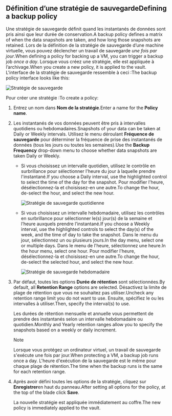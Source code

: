 ## <a name="defining-a-backup-policy"></a><span data-ttu-id="adca8-101">Définition d’une stratégie de sauvegarde</span><span class="sxs-lookup"><span data-stu-id="adca8-101">Defining a backup policy</span></span>
<span data-ttu-id="adca8-102">Une stratégie de sauvegarde définit quand les instantanés de données sont pris ainsi que leur durée de conservation.</span><span class="sxs-lookup"><span data-stu-id="adca8-102">A backup policy defines a matrix of when the data snapshots are taken, and how long those snapshots are retained.</span></span> <span data-ttu-id="adca8-103">Lors de la définition de la stratégie de sauvegarde d’une machine virtuelle, vous pouvez déclencher un travail de sauvegarde *une fois par jour*.</span><span class="sxs-lookup"><span data-stu-id="adca8-103">When defining a policy for backing up a VM, you can trigger a backup job *once a day*.</span></span> <span data-ttu-id="adca8-104">Lorsque vous créez une stratégie, elle est appliquée à l’archivage.</span><span class="sxs-lookup"><span data-stu-id="adca8-104">When you create a new policy, it is applied to the vault.</span></span> <span data-ttu-id="adca8-105">L'interface de la stratégie de sauvegarde ressemble à ceci :</span><span class="sxs-lookup"><span data-stu-id="adca8-105">The backup policy interface looks like this:</span></span>

![Stratégie de sauvegarde](./media/backup-create-policy-for-vms/backup-policy.png)

<span data-ttu-id="adca8-107">Pour créer une stratégie :</span><span class="sxs-lookup"><span data-stu-id="adca8-107">To create a policy:</span></span>

1. <span data-ttu-id="adca8-108">Entrez un nom dans **Nom de la stratégie**.</span><span class="sxs-lookup"><span data-stu-id="adca8-108">Enter a name for the **Policy name**.</span></span>
2. <span data-ttu-id="adca8-109">Les instantanés de vos données peuvent être pris à intervalles quotidiens ou hebdomadaires.</span><span class="sxs-lookup"><span data-stu-id="adca8-109">Snapshots of your data can be taken at Daily or Weekly intervals.</span></span> <span data-ttu-id="adca8-110">Utilisez le menu déroulant **Fréquence de sauvegarde** pour déterminer la fréquence de prise des instantanés de données (tous les jours ou toutes les semaines).</span><span class="sxs-lookup"><span data-stu-id="adca8-110">Use the **Backup Frequency** drop-down menu to choose whether data snapshots are taken Daily or Weekly.</span></span>
   
   * <span data-ttu-id="adca8-111">Si vous choisissez un intervalle quotidien, utilisez le contrôle en surbrillance pour sélectionner l'heure du jour à laquelle prendre l'instantané.</span><span class="sxs-lookup"><span data-stu-id="adca8-111">If you choose a Daily interval, use the highlighted control to select the time of the day for the snapshot.</span></span> <span data-ttu-id="adca8-112">Pour modifier l'heure, désélectionnez-la et choisissez-en une autre.</span><span class="sxs-lookup"><span data-stu-id="adca8-112">To change the hour, de-select the hour, and select the new hour.</span></span>
     
     ![Stratégie de sauvegarde quotidienne](./media/backup-create-policy-for-vms/backup-policy-daily.png) <br/>
   * <span data-ttu-id="adca8-114">Si vous choisissez un intervalle hebdomadaire, utilisez les contrôles en surbrillance pour sélectionner le(s) jour(s) de la semaine et l’heure auxquels prendre l’instantané.</span><span class="sxs-lookup"><span data-stu-id="adca8-114">If you choose a Weekly interval, use the highlighted controls to select the day(s) of the week, and the time of day to take the snapshot.</span></span> <span data-ttu-id="adca8-115">Dans le menu du jour, sélectionnez un ou plusieurs jours.</span><span class="sxs-lookup"><span data-stu-id="adca8-115">In the day menu, select one or multiple days.</span></span> <span data-ttu-id="adca8-116">Dans le menu de l'heure, sélectionnez une heure.</span><span class="sxs-lookup"><span data-stu-id="adca8-116">In the hour menu, select one hour.</span></span> <span data-ttu-id="adca8-117">Pour modifier l'heure, désélectionnez-la et choisissez-en une autre.</span><span class="sxs-lookup"><span data-stu-id="adca8-117">To change the hour, de-select the selected hour, and select the new hour.</span></span>
     
     ![Stratégie de sauvegarde hebdomadaire](./media/backup-create-policy-for-vms/backup-policy-weekly.png)
3. <span data-ttu-id="adca8-119">Par défaut, toutes les options **Durée de rétention** sont sélectionnées.</span><span class="sxs-lookup"><span data-stu-id="adca8-119">By default, all **Retention Range** options are selected.</span></span> <span data-ttu-id="adca8-120">Désactivez la limite de plage de rétention que vous ne souhaitez pas utiliser.</span><span class="sxs-lookup"><span data-stu-id="adca8-120">Uncheck any retention range limit you do not want to use.</span></span> <span data-ttu-id="adca8-121">Ensuite, spécifiez le ou les intervalles à utiliser.</span><span class="sxs-lookup"><span data-stu-id="adca8-121">Then, specify the interval(s) to use.</span></span>
   
    <span data-ttu-id="adca8-122">Les durées de rétention mensuelle et annuelle vous permettent de prendre des instantanés selon un intervalle hebdomadaire ou quotidien.</span><span class="sxs-lookup"><span data-stu-id="adca8-122">Monthly and Yearly retention ranges allow you to specify the snapshots based on a weekly or daily increment.</span></span>
   
   > [!NOTE]
   > <span data-ttu-id="adca8-123">Lorsque vous protégez un ordinateur virtuel, un travail de sauvegarde s'exécute une fois par jour.</span><span class="sxs-lookup"><span data-stu-id="adca8-123">When protecting a VM, a backup job runs once a day.</span></span> <span data-ttu-id="adca8-124">L'heure d'exécution de la sauvegarde est le même pour chaque plage de rétention.</span><span class="sxs-lookup"><span data-stu-id="adca8-124">The time when the backup runs is the same for each retention range.</span></span>
   > 
   > 
4. <span data-ttu-id="adca8-125">Après avoir défini toutes les options de la stratégie, cliquez sur **Enregistrer**en haut du panneau.</span><span class="sxs-lookup"><span data-stu-id="adca8-125">After setting all options for the policy, at the top of the blade click **Save**.</span></span>
   
    <span data-ttu-id="adca8-126">La nouvelle stratégie est appliquée immédiatement au coffre.</span><span class="sxs-lookup"><span data-stu-id="adca8-126">The new policy is immediately applied to the vault.</span></span>

